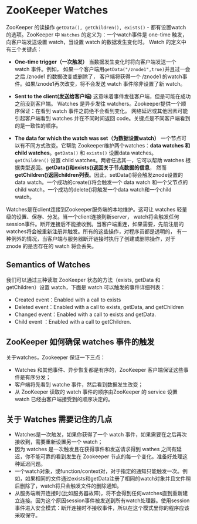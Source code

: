 # ZooKeeper Watches
ZooKeeper 的读操作 `getData(), getChildren(), exists()` - 都有设置watch的选项。ZooKeeper 中
`Watches` 的定义为：一个watch事件是 one-time 触发，向客户端发送设置 watch，当设置 watch 的数据发生变化时。
Watch 的定义中有三个关键点：

- **One-time trigger（一次触发）** 当数据发生变化时将向客户端发送一个 watch 事件。例如，
如果一个客户端用`getData("/znode1",true)`并且过一会之后 /znode1 的数据改变或删除了，
客户端将获得一个 /znode1 的watch事件。如果/znode1再次改变，将不会发送 watch 事件除非设置了新 watch。

- **Sent to the client(发送给客户端)** 这意味着事件发往客户端，但是可能在成功之前没到客户端。
Watches 是异步发往 watchers。Zookeeper提供一个顺序保证：在看到 watch 事件之前绝不会看到变化。
网络延迟或其他因素可能引起客户端看到 watches 并在不同时间返回 code。关键点是不同客户端看到的是一致性的顺序。

- **The data for which the watch was set（为数据设置watch）** 一个节点可以有不同方式改变。它帮助
Zookeeper维护两个watches：**data watches 和 child watches**。`getData()` 和 `exists()` 设置data watches。
`getChildren()` 设置 child watches。两者任选其一，它可以帮助 watches 根据类型返回。**getData()和exists()返回关于节点数据的信息**，
然而**getChildren()返回children列表**。因此，setData()将会触发znode设置的 data watch。一个成功的create()将会触发一个 data watch 
和一个父节点的 child watch。一个成功的delete()将触发一个data watch和一个child watch。

Watches是在client连接到Zookeeper服务端的本地维护。这可让 watches 轻量级的设置、保存、分发。当一个client连接到新server，
watch将会触发任何session事件。断开连接后不能接收到。当客户端重连，如果需要，先前注册的watches将会被重新注册并触发。所有的这些操作，对程序员都是透明的，
有一种例外的情况，当客户端与服务器断开链接时执行了创建或删除操作，对于 znode 的是否存在的 watch 将会丢失。

## Semantics of Watches
我们可以通过三种读取 ZooKeeper 状态的方法（exists, getData 和 getChildren）设置 watch，下面是 watch 可以触发的事件详细列表：

- Created event：Enabled with a call to exists
- Deleted event：Enabled with a call to exists, getData, and getChildren
- Changed event：Enabled with a call to exists and getData.
- Child event  ：Enabled with a call to getChildren.

## ZooKeeper 如何确保 watches 事件的触发
关于watches，Zookeeper 保证一下三点：

- Watches 和其他事件、异步恢复都是有序的，ZooKeeper 客户端保证这些事件是有序分发；
- 客户端将先看到 watche 事件，然后看到数据发生改变；
- 从 ZooKeeper 读取的 watch 事件的顺序由ZooKeeper 的 service 设置 watch 已经由客户端接受到的顺序决定的。

## 关于 Watches 需要记住的几点
- Watches是一次触发，如果你获得了一个 watch 事件，如果需要在之后再次接收到，需要重新设置另一个 watch；
- 因为 watches 是一次触发且在获得事件和发送请求得到 wathes 之间有延迟，你不能可靠的看到发生在 Zookeeper 节点的每一个变化。准备好处理这种延迟问题。
- 一个watch对象，或function/context对，对于指定的通知只能触发一次。例如，如果相同的文件通过exists和getData注册了相同的watch对象并且文件稍后删除了，watch将只会触发文件的删除通知。
- 从服务端断开连接时(比如服务器故障)，将不会得到任何watches直到重新建立连接。因为这个原因session事件被发送到所有watch处理器。使用session事件进入安全模式：断开连接时不接收事件，所以在这个模式里你的程序应该采取保守。
